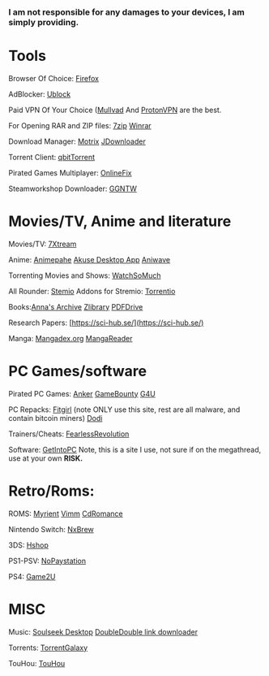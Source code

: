 ### I am not responsible for any damages to your devices, I am simply providing.

# **Tools**

Browser Of Choice: [Firefox](https://mozilla.org/firefox/)

AdBlocker: [Ublock](https://ublockorigin.com)

Paid VPN Of Your Choice ([Mullvad](https://mullvad.net/en) And [ProtonVPN](https://protonvpn.com/) are the best.

For Opening RAR and ZIP files: 
[7zip](https://7-zip.org) [Winrar](https://www.win-rar.com/start.html?&L=0)

Download Manager: [Motrix](https://motrix.app) [JDownloader](https://jdownloader.org/)

Torrent Client: [qbitTorrent](https://www.qbittorrent.org/)

Pirated Games Multiplayer: [OnlineFix](https://online-fix.me/)

Steamworkshop Downloader: [GGNTW](https://ggntw.com/steam)

# **Movies/TV, Anime and literature**

Movies/TV: [7Xtream](https://cinema.7xtream.com/) 

Anime: [Animepahe](https://animepahe.ru) [Akuse Desktop App](https://github.com/akuse-app/akuse) [Aniwave](https://aniwave.to/)

Torrenting Movies and Shows: [WatchSoMuch](https://watchsomuch.to/)

All Rounder: [Stemio](https://www.stremio.com/)
Addons for Stremio: [Torrentio](https://torrentio.strem.fun)

Books:[Anna's Archive](https://annas-archive.gs/) [Zlibrary](https://mangareader.to/) [PDFDrive](https://pdfdrive.to/) 

Research Papers: [https://sci-hub.se/](https://sci-hub.se/)

Manga: [Mangadex.org](https://mangadex.org/) [MangaReader](https://mangareader.to/)

# **PC Games/software**

Pirated PC Games: [Anker](https://ankergames.net) [GameBounty](https://gamebounty.world) [G4U](https://g4u.to) 

PC Repacks: [Fitgirl](https://fitgirl-repacks.site) (note ONLY use this site, rest are all malware, and contain bitcoin miners) [Dodi](https://dodi-repacks.site/)

Trainers/Cheats: [FearlessRevolution](https://fearlessrevolution.com/)

Software: [GetIntoPC](https://getintopc.com/) Note, this is a site I use, not sure if on the megathread, use at your own **RISK.**

# **Retro/Roms:**

ROMS: [Myrient](https://myrient.erista.me) [Vimm](https://vimm.net) [CdRomance](https://cdromance.org)

Nintendo Switch: [NxBrew](https://nxbrew.com)

3DS: [Hshop](https://hshop.erista.me)

PS1-PSV: [NoPaystation](https://nopaystation.com/)

PS4: [Game2U](https://game-2u.com)

# **MISC**

Music: [Soulseek Desktop](https://slsknet.org) [DoubleDouble link downloader](https://doubledouble.top/)

Torrents: [TorrentGalaxy](https://torrentgalaxy.to)

TouHou: [TouHou](https://moriyashrine.org/)
